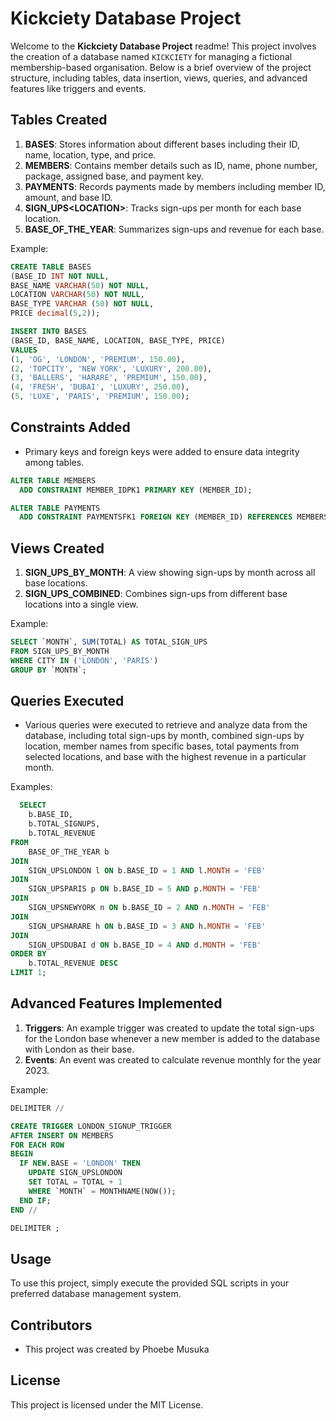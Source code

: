 # Kickciety Database Project

Welcome to the **Kickciety Database Project** readme! This project involves the creation of a database named `KICKCIETY` for managing a fictional membership-based organisation. Below is a brief overview of the project structure, including tables, data insertion, views, queries, and advanced features like triggers and events.

## Tables Created

1. **BASES**: Stores information about different bases including their ID, name, location, type, and price.
2. **MEMBERS**: Contains member details such as ID, name, phone number, package, assigned base, and payment key.
3. **PAYMENTS**: Records payments made by members including member ID, amount, and base ID.
4. **SIGN_UPS\<LOCATION>**: Tracks sign-ups per month for each base location.
5. **BASE_OF_THE_YEAR**: Summarizes sign-ups and revenue for each base.

Example:
```sql
CREATE TABLE BASES
(BASE_ID INT NOT NULL,
BASE_NAME VARCHAR(50) NOT NULL,
LOCATION VARCHAR(50) NOT NULL,
BASE_TYPE VARCHAR (50) NOT NULL,
PRICE decimal(5,2));

INSERT INTO BASES
(BASE_ID, BASE_NAME, LOCATION, BASE_TYPE, PRICE)
VALUES
(1, 'OG', 'LONDON', 'PREMIUM', 150.00),
(2, 'TOPCITY', 'NEW YORK', 'LUXURY', 200.00),
(3, 'BALLERS', 'HARARE', 'PREMIUM', 150.00),
(4, 'FRESH', 'DUBAI', 'LUXURY', 250.00),
(5, 'LUXE', 'PARIS', 'PREMIUM', 150.00);
```
   
## Constraints Added

- Primary keys and foreign keys were added to ensure data integrity among tables.

```sql
ALTER TABLE MEMBERS
  ADD CONSTRAINT MEMBER_IDPK1 PRIMARY KEY (MEMBER_ID);

ALTER TABLE PAYMENTS
  ADD CONSTRAINT PAYMENTSFK1 FOREIGN KEY (MEMBER_ID) REFERENCES MEMBERS (MEMBER_ID);
```

## Views Created

1. **SIGN_UPS_BY_MONTH**: A view showing sign-ups by month across all base locations.
2. **SIGN_UPS_COMBINED**: Combines sign-ups from different base locations into a single view.

Example:

```sql
SELECT `MONTH`, SUM(TOTAL) AS TOTAL_SIGN_UPS
FROM SIGN_UPS_BY_MONTH
WHERE CITY IN ('LONDON', 'PARIS')
GROUP BY `MONTH`;
```

## Queries Executed

- Various queries were executed to retrieve and analyze data from the database, including total sign-ups by month, combined sign-ups by location, member names from specific bases, total payments from selected locations, and base with the highest revenue in a particular month.

Examples:
```sql
  SELECT 
    b.BASE_ID, 
    b.TOTAL_SIGNUPS,
    b.TOTAL_REVENUE
FROM 
    BASE_OF_THE_YEAR b
JOIN 
    SIGN_UPSLONDON l ON b.BASE_ID = 1 AND l.MONTH = 'FEB'
JOIN 
    SIGN_UPSPARIS p ON b.BASE_ID = 5 AND p.MONTH = 'FEB'
JOIN 
    SIGN_UPSNEWYORK n ON b.BASE_ID = 2 AND n.MONTH = 'FEB'
JOIN 
    SIGN_UPSHARARE h ON b.BASE_ID = 3 AND h.MONTH = 'FEB'
JOIN 
    SIGN_UPSDUBAI d ON b.BASE_ID = 4 AND d.MONTH = 'FEB'
ORDER BY 
    b.TOTAL_REVENUE DESC
LIMIT 1;
```


## Advanced Features Implemented

1. **Triggers**: An example trigger was created to update the total sign-ups for the London base whenever a new member is added to the database with London as their base.
2. **Events**: An event was created to calculate revenue monthly for the year 2023.

Example:
```sql
DELIMITER //

CREATE TRIGGER LONDON_SIGNUP_TRIGGER
AFTER INSERT ON MEMBERS
FOR EACH ROW
BEGIN
  IF NEW.BASE = 'LONDON' THEN
    UPDATE SIGN_UPSLONDON
    SET TOTAL = TOTAL + 1
    WHERE `MONTH` = MONTHNAME(NOW());
  END IF;
END //

DELIMITER ;
```

## Usage

To use this project, simply execute the provided SQL scripts in your preferred database management system.

## Contributors

- This project was created by Phoebe Musuka

## License

This project is licensed under the MIT License.
